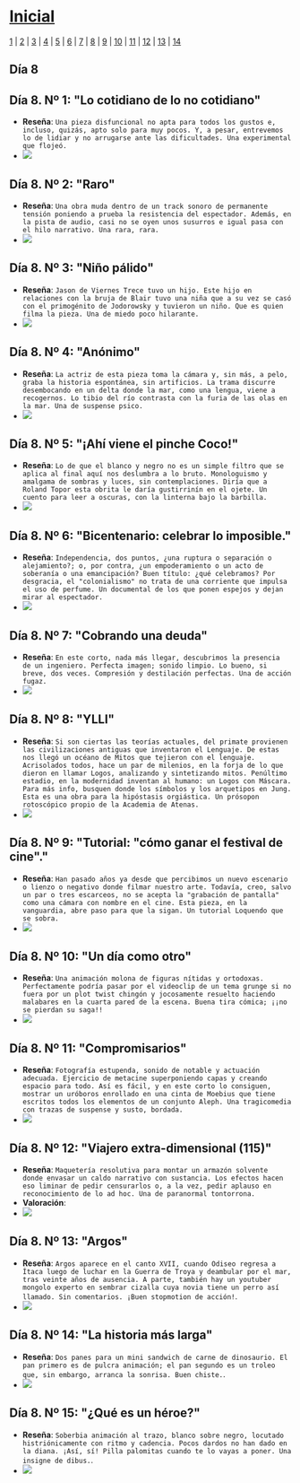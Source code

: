 # [Inicial](./index.md)

[1](dia1.md) | [2](dia2.md) | [3](dia3.md) | [4](dia4.md) | [5](dia5.md) | [6](dia6.md) | [7](dia7.md) | [8](dia8.md) | [9](dia9.md) | [10](dia10.md) | [11](dia11.md) | [12](dia12.md) | [13](dia13.md) | [14](dia14.md)
<h2>Día 8</h2>

## **Día 8. Nº 1: "__Lo cotidiano de lo no cotidiano__"**
- **Reseña**: ```Una pieza disfuncional no apta para todos los gustos e, incluso, quizás, apto solo para muy pocos. Y, a pesar, entrevemos lo de lidiar y no arrugarse ante las dificultades. Una experimental que flojeó.```
- ![](dia8/0407211.png)


## **Día 8. Nº 2: "__Raro__"**
- **Reseña**: ```Una obra muda dentro de un track sonoro de permanente tensión poniendo a prueba la resistencia del espectador. Además, en la pista de audio, casi no se oyen unos susurros e igual pasa con el hilo narrativo. Una rara, rara.```
- ![](dia8/0407212.png)


## **Día 8. Nº 3: "__Niño pálido__"**
- **Reseña**: ```Jason de Viernes Trece tuvo un hijo. Este hijo en relaciones con la bruja de Blair tuvo una niña que a su vez se casó con el primogénito de Jodorowsky y tuvieron un niño. Que es quien filma la pieza. Una de miedo poco hilarante. ```
- ![](dia8/0407213.png)

## **Día 8. Nº 4: "__Anónimo__"**
- **Reseña**: ```La actriz de esta pieza toma la cámara y, sin más, a pelo, graba la historia espontánea, sin artificios. La trama discurre desembocando en un delta donde la mar, como una lengua, viene a recogernos. Lo tibio del río contrasta con la furia de las olas en la mar. Una de suspense psico.```
- ![](dia8/0407214.png)


## **Día 8. Nº 5: "__¡Ahí viene el pinche Coco!__"**
- **Reseña**: ```Lo de que el blanco y negro no es un simple filtro que se aplica al final aquí nos deslumbra a lo bruto. Monologuismo y amalgama de sombras y luces, sin contemplaciones. Diría que a Roland Topor esta obrita le daría gustirrinín en el ojete. Un cuento para leer a oscuras, con la linterna bajo la barbilla.```
- ![](dia8/0407215.png)




## **Día 8. Nº 6: "__Bicentenario: celebrar lo imposible.__"**
- **Reseña**: ```Independencia, dos puntos, ¿una ruptura o separación o alejamiento?; o, por contra, ¿un empoderamiento o un acto de soberanía o una emancipación? Buen título: ¿qué celebramos? Por desgracia, el "colonialismo" no trata de una corriente que impulsa el uso de perfume. Un documental de los que ponen espejos y dejan mirar al espectador.```
- ![](dia8/0407216.png)

## **Día 8. Nº 7: "__Cobrando una deuda__"**
- **Reseña**: ```En este corto, nada más llegar, descubrimos la presencia de un ingeniero. Perfecta imagen; sonido limpio. Lo bueno, si breve, dos veces. Compresión y destilación perfectas. Una de acción fugaz.```
- ![](dia8/0407217.png)

## **Día 8. Nº 8: "__YLLI__"**
- **Reseña**: ```Si son ciertas las teorías actuales, del primate provienen las civilizaciones antiguas que inventaron el Lenguaje. De estas nos llegó un océano de Mitos que tejieron con el lenguaje. Acrisolados todos, hace un par de milenios, en la forja de lo que dieron en llamar Logos, analizando y sintetizando mitos. Penúltimo estadio, en la modernidad inventan al humano: un Logos con Máscara. Para más info, busquen donde los símbolos y los arquetipos en Jung. Esta es una obra para la hipóstasis orgiástica. Un prósopon rotoscópico propio de la Academia de Atenas.```
- ![](dia8/0407218.png)



## **Día 8. Nº 9: "__Tutorial: "cómo ganar el festival de cine".__"**
- **Reseña**: ```Han pasado años ya desde que percibimos un nuevo escenario o lienzo o negativo donde filmar nuestro arte. Todavía, creo, salvo un par o tres escarceos, no se acepta la "grabación de pantalla" como una cámara con nombre en el cine. Esta pieza, en la vanguardia, abre paso para que la sigan. Un tutorial Loquendo que se sobra.```
- ![](dia8/0407219.png)





## **Día 8. Nº 10: "__Un día como otro__"**
- **Reseña**: ```Una animación molona de figuras nítidas y ortodoxas. Perfectamente podría pasar por el videoclip de un tema grunge si no fuera por un plot twist chingón y jocosamente resuelto haciendo malabares en la cuarta pared de la escena. Buena tira cómica; ¡¡no se pierdan su saga!!```
- ![](dia8/04072110.png)




## **Día 8. Nº 11: "__Compromisarios__"**
- **Reseña**: ```Fotografía estupenda, sonido de notable y actuación adecuada. Ejercicio de metacine superponiendo capas y creando espacio para todo. Así es fácil, y en este corto lo consiguen, mostrar un uróboros enrollado en una cinta de Moebius que tiene escritos todos los elementos de un conjunto Aleph. Una tragicomedia con trazas de suspense y susto, bordada.```
- ![](dia8/04072111.png)


## **Día 8. Nº 12: "__Viajero extra-dimensional (115)__"**
- **Reseña**: ```Maquetería resolutiva para montar un armazón solvente donde envasar un caldo narrativo con sustancia. Los efectos hacen eso liminar de pedir censurarlos o, a la vez, pedir aplauso en reconocimiento de lo ad hoc. Una de paranormal tontorrona.```
- **Valoración**:
- ![](dia8/04072112.png)


## **Día 8. Nº 13: "__Argos__"**
- **Reseña**: ```Argos aparece en el canto XVII, cuando Odiseo regresa a Ítaca luego de luchar en la Guerra de Troya y deambular por el mar, tras veinte años de ausencia. A parte, también hay un youtuber mongolo experto en sembrar cizalla cuya novia tiene un perro así llamado. Sin comentarios. ¡Buen stopmotion de acción!```.
- ![](dia8/04072113.png)

## **Día 8. Nº 14: "__La historia más larga__"**
- **Reseña**: ```Dos panes para un mini sandwich de carne de dinosaurio. El pan primero es de pulcra animación; el pan segundo es un troleo que, sin embargo, arranca la sonrisa. Buen chiste.```.
- ![](dia8/04072114.png)

## **Día 8. Nº 15: "__¿Qué es un héroe?__"**
- **Reseña**: ```Soberbia animación al trazo, blanco sobre negro, locutado histriónicamente con ritmo y cadencia. Pocos dardos no han dado en la diana. ¡Así, sí! Pilla palomitas cuando te lo vayas a poner. Una insigne de dibus.```.
- ![](dia8/04072115.png)
